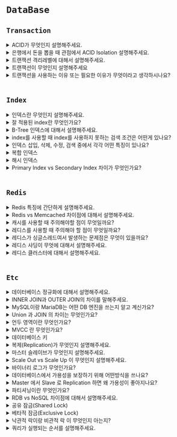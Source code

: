 # `DataBase`

## `Transaction`

<details>
  <summary>ACID가 무엇인지 설명해주세요.</summary>
  <br>

Atomic(원자성)

- 중간 단계까지 실행되고 실패하는 일은 없다.
- 구매자의 돈이 빠졌지만 판매자의 돈이 들어오지 않는 경우


Consistency(일관성)

- 트랜잭션 작업 처리 결과는 항상 일관성 있어야 한다.
- 마이너스 통장을 허락하지 않는다면 조건에 위배되면 트랜잭션 종료


Isolation(독립성)

- 둘 이상의 트랜잭션이 동시 실행되고 있을 때 다른 트랜잭션이 끼어들 수 없다.
- 구매자의 돈이 빠졌지만 판매자의 돈이 아직 안들어왔는데 다른 트랜잭션이 끼어들 수 없다.


Durability(지속성)

- 트랜잭션이 성공적으로 완료되었으면 결과는 영구히 반영되어야 한다.

</details>

<details>
  <summary>은행에서 돈을 뽑을 때 관점에서 ACID Isolation 설명해주세요.</summary>
  <br>

내가 돈을 5만원 뽑았는데 내 통장에 돈이 5만원 빠지기 전에 다른 트랜잭션이 끼어들 수 없다.

</details>

<details>
  <summary>트랜잭션 격리레벨에 대해서 설명해주세요.</summary>
  <br>

<img width="1047" alt="스크린샷 2021-11-25 오후 10 25 08" src="https://user-images.githubusercontent.com/45676906/143449504-f1f2b6cd-5c2a-4cf8-90fe-39f6d0f700c0.png">

- READ UNCOMMITTED
  - 가장 격리가 낮은 단계입니다. 다른 트랜잭션에서 커밋하지 않은 데이터도 조회할 수 있다는 문제점이 존재합니다. 그래서 사용하지 않습니다.

- READ COMMITTED
  - Oracle DBMS 에서 기본적으로 사용하고 있는 격리 수준이며, 다른 트랜잭션에서 데이터를 변경했더라도 COMMIT 한 데이터만 보입니다. 하지만 이 격리 레벨에서도 NON-REPEATABLE READ의 문제점이 존재합니다. NON-REPEATABLE READ란 같은 쿼리를 같은 트랜잭션에서 2번 실행했는데 결과가 다른 부정합을 말합니다.

- REPEATABLE READ
  - MySQL InnoDB 에서 기본적으로 사용되고 있는 격리 수준입니다. `바이너리 로그를 가진 MySQL 장비`에서는 최소 이 격리 수준을 사용해야 합니다.
  - 자신의 트랜잭션보다 낮은 트랜잭션에서 변경된 것만 보게 됩니다.
  - InnoDB 스토리지 엔진은 트랜잭션이 ROLLBACK 될 가능성에 대비해 변경되기 전 레코드를 언두 공간에 백업해두고 실제 레코드 값을 변경합니다. 이러한 방식을 `MVCC` 라고 합니다. 사실 READ COMMITTED 도 MVCC 를 이용해 COMMIT 되기 전의 데이터를 보여준다. 두 개의 차이는 언두 영역에 백업된 레코드의 여러 버전 가운데 몇 번째 이전 버전까지 찾아 들어가야 하는지에 있다.
  - 하지만 이 격리 수준에서도 `PHANTOM READ` 부정합 문제가 발생합니다. PHANTOM READ 는 보이지 않았던 결과가 보이는 것이다.
  - UPDATE 쿼리는 이전 트랜잭션 꺼만 보지만, 다른 트랜잭션에서 INSERT, DELETE 한 경우에 PHANTOM READ 가 발생한다.

- SERIALIZABLE
  - 트랜잭션이 완료될 때까지 다른 트랜잭션이 해당되는 영역에 대한 수정 및 입력을 할 수 없습니다.
  - `모든 작업을 하나의 트랜잭션에 처리하는 것과 같은 높은 고립수준을 제공하는데`, 이로인해 동시성 처리 효율은 매우 떨어진다.
  
</details>

<details>
  <summary>트랜잭션이 무엇인지 설명해주세요</summary>
  <br>

트랜잭션이란 쿼리를 하나의 묶음 처리해서 만약 중간에 실행이 중단됐을 경우, 처음부터 다시 실행하는 `Rollback`을 수행하고, 오류없이 실행을 마치면 `commit`을 하는 실행 단위를 의미합니다.

</details>

<details>
  <summary>트랜잭션을 사용하는 이유 또는 필요한 이유가 무엇이라고 생각하시나요?</summary>
  <br>

- 트래픽이 많이 몰려서 동시에 여러 클라이언트에 DB 서버로 접근한다면 데이터베이스의 부정합이 많이 발생할 수 있습니다. 
- 부정합이 발생하지 않으려면 프로세스를 병렬로 처리하지 않도록 하여 한 번에 하나의 프로세스만 처리하도록 하면 되는데, 이는 효율이 너무 떨어집니다. 렬로 처리할 수 밖에 없는 현실적인 상황으로 인해 부정합을 방지하고자 트랜잭션을 사용합니다.
- 그리고 하나의 논리적인 단위에서 에러가 발생했을 때 롤백 해야 하는 문제를 해결할 수 있고, 커밋이 되면 데이터가 영구적으로 저장되도록 할 수 있는 특징이 있습니다.

</details>

<br>

## `Index`

<details>
  <summary>인덱스란 무엇인지 설명해주세요.</summary>
  <br>

인덱스는 말 그대로 책의 맨 처음 또는 맨 마지막에 있는 색인(목차)이라고 할 수 있다. DBMS 에서 검색 속도를 향상시키기 위해 인덱스를 사용합니다. 하지만 인덱스를 사용함으로써 INSERT, UPDATE 성능은 희생해야 합니다. 카디널리티 값은 높아야 인덱스 사용에 유용함 ex) 주민번호 But 성별 같은 정보는카디널리티 값이 낮음

</details>

<details>
  <summary>잘 적용된 index란 무엇인가요?</summary>
  <br>

- `카디널리티(Cardinality)가 가장 높은 것을 잡아야 한다는 점`입니다.

- 카디널리티(Cardinality): 해당 컬럼의 중복된 수치를 나타냅니다.
  - 예를 들어 성별, 학년 등은 카디널리티가 낮다고 얘기합니다. - 반대로 주민등록번호, 계좌번호 등은 카디널리티가 높다고 얘기합니다.

- 인덱스로 최대한 효율을 뽑아내려면, 해당 인덱스로 많은 부분을 걸러내야 하기 때문입니다. 카디널리티가 높은 칼럼부터 낮은 순서대로 인덱스 생성

</details>

<details>
  <summary>B-Tree 인덱스에 대해서 설명해주세요.</summary>
  <br>

- `B-Tree`는 데이터베이스의 인덱싱 알고리즘 가운데 가장 일반적으로 사용되고, 가장 먼저 도입된 알고리즘 입니다. (Binary(X), Balanced Tree)
- `B-Tree`는 컬럼의 원래 값을 변형시키지 않고 인덱스 구조체 내에서는 항상 `정렬된 상태로 유지`하고 있습니다.

<img width="611" alt="스크린샷 2021-12-01 오후 12 24 56" src="https://user-images.githubusercontent.com/45676906/144166491-45f240c4-deef-4584-80a9-dd51dc4ecc09.png">

- 인덱스의 리프 노드는 항상 실제 데이터 레코드를 찾아가기 위한 주소 값을 가지고 있습니다.

</details>

<details>
  <summary>index를 사용할 때 index를 사용하지 못하는 검색 조건은 어떤게 있나요?</summary>
  <br>
</details>

<details>
  <summary>인덱스 삽입, 삭제, 수정, 검색 중에서 각각 어떤 특징이 있나요?</summary>
  <br>

### `인덱스 키 추가`

`B-Tree`에 저장될 위치가 정해지면 레코드의 키 값과 대상 레코드의 주소 정보를 `B-Tree`의 리프 노드에 저장한다. 만약 리프 노드가 꽉 차서 더는 저장할 수 없을 때는 리프 노드가 분리되어야 하는데, 이는 상위 브랜치 노드까지 처리의 범위가 넓어진다. 이러한 작업 탓에 `B-Tree`는 상대적으로 쓰기 작업에 비용이 많이 드는 것으로 알려져 있다.

<br>

### `인덱스 키 삭제`

B-Tree 키 값이 삭제되는 경우는 상당히 간단한다. 해당 키 값이 저장된 B-Tree 리프 노드를 찾아서 그냥 삭제 마크만 하면 작업이 완료된다.

<br>

### `인덱스 키 변경`

인덱스 키 값은 그 값에 따라 저장될 리프 노드의 위치가 결정되므로 B-Tree의 키 값이 변경되는 경우에는 단순히 인덱스상의 키 값만 변경하는 것은 불가능하다. B-Tree의 키 값 변경 작업은 먼저 키 값을  삭제한 후, 다시 새로운 키 값을 추가하는 형태로 처리된다.

<br>

### `인덱스 키 검색`

`INSERT, UPDATE, DELETE` 작업을 할 때 인덱스 관리에 따르는 추가 비용을 감당하면서 인덱스를 구축하는 이유는 바로 빠른 검색을 위해서다.

인덱스 검색하는 작업은 `B-Tree`의 루트 노드부터 시작해 브랜치 노드를 거쳐 최종 리프 노드까지 이동하면서 비교 작업을 수행하는데, 이 과정을 `트리 탐색` 이라고 합니다.

</details>

<details>
  <summary>복합 인덱스</summary>
  <br>

A, B 컬럼을 인덱스로 설정할 때 복합인덱스라 한다. 두 번째 컬럼은 첫 번째 컬럼에 의존해서 정렬되어 있다. 즉, 두 번째 컬럼 정렬은 첫 번째 컬럼이 똑같은 레코드에서만 의미가 있다.

</details>

<details>
  <summary>해시 인덱스</summary>
  <br>

해시 인덱스는 B-Tree 만큼 범용적이지 않지만 고유의 특성과 용도를 지닌 인덱스 가운데 하나다. `해시 인덱스는 동등 비교 검색에는 최적화되어 있지만 범위를 검색한다거나 정렬된 결과를 가져오는 목적으로는 사용할 수 없다. 일반적인 DBMS에서 해시 인덱스는 메모리 기반의 테이블에 주로 구현되어 있으며 디스크 기반의 대용량 테이블용으로는 거의 사용되지 않는다는 특징이 있다.`

</details>

<details>
  <summary>Primary Index vs Secondary Index 차이가 무엇인가요?</summary>
  <br>

클러스터(Cluster)란 여러 개를 하나로 묶는다는 의미로 주로 사용되는데, 클러스터드 인덱스도 크게 다르지 않다. 인덱스에서 클러스터드는 비슷한 것들을 묶어서 저장하는 형태로 구현되는데, 이는 주로 비슷한 값들을 동시에 조회하는 경우가 많다는 점에서 착안된 것이다. 여기서 `비슷한 값들은 물리적으로 인접한 장소에 저장되어 있는 데이터들을 말한다.`

`클러스터드 인덱스는 테이블의 프라이머리 키에 대해서만 적용되는 내용이다.` 즉 프라이머리 키 값이 비슷한 레코드끼리 묶어서 저장하는 것을 클러스터드 인덱스라고 표현한다. 클러스터드 인덱스에서는 프라이머리 키 값에 의해 레코드의 저장 위치가 결정되며 프라이머리 키 값이 변경되면 그 레코드의 물리적인 저장 위치 또한 변경되어야 한다. 그렇기 때문에 프라이머리 키를 신중하게 결정하고 클러스터드 인덱스를 사용해야 한다.

`클러스터드 인덱스는 테이블 당 한 개만 생성할 수 있다. 프라이머리 키에 대해서만 적용되기 때문이다, 이에 반해 non 클러스터드 인덱스는 테이블 당 여러 개를 생성할 수 있다.`

</details>

<br>

## `Redis`

<details>
  <summary>Redis 특징에 간단하게 설명해주세요.</summary>
  <br>

`Redis`는 key-value store NOSQL DB입니다. `싱글스레드`로 동작하며 다양한 자료구조를 지원합니다. 데이터의 스냅샷 혹은 AOF 로그를 통해 복구가 가능해서 어느정도 `영속성`도 보장됩니다.

</details>

<details>
  <summary>Redis vs Memcached 차이점에 대해서 설명해주세요.</summary>
  <br>

- `Redis`는 `싱글 스레드 기반`으로 동작하고, `Memcached`는 `멀티스레드`를 지원해서 멀티 프로세싱이 가능합니다.

- Redis는 다양한 자료구조를 지원하고, Memcached는 문자열 형태로만 저장합니다.

- Redis는 여러 용도로 사용할 수 있도록 다양한 기능을 지원합니다.

- Redis는 스냅샷, AOF 로그를 통해서 데이터 복구가 가능합니다.

</details>

<details>
  <summary>캐시를 사용할 때 주의해야할 점이 무엇일까요?</summary>
  <br>

아무래도 캐시는 빠른 저장소고 필연적으로 사이즈가 작기 때문에 유용할 것 같은 데이터만 남겨두고 필요 없는 데이터는 적절히 삭제해서 공간을 확보할 수 있도록 신경써야 합니다.

</details>

<details>
  <summary>레디스를 사용할 때 주의해야 할 점이 무엇일까요?</summary>
  <br>

레디스에 너무 많은 데이터를 저장하면 `OutOfMemoryException`이 발생할 수 있기 때문에 `TTL` 같은 것을 설정해서 제거하거나 필요 없는 데이터를 제거하면서 메모리 관리할 수 있을 것 같습니다.

</details>

<details>
  <summary>레디스가 싱글스레드여서 발생하는 문제점은 무엇이 있을까요?</summary>
  <br>

싱글스레드 이기 때문에 오래 걸리는 작업을 하는 것을 조심해야 합니다.

</details>

<details>
  <summary>레디스 샤딩이 무엇에 대해서 설명해주세요.</summary>
  <br>
</details>

<details>
  <summary>레디스 클러스터에 대해서 설명해주세요.</summary>
  <br>
</details>

<br>

## `Etc`

<details>
  <summary>데이터베이스 정규화에 대해서 설명해주세요.</summary>
  <br>

1. 1차 정규화 : 하나의 컬럼에는 하나의 값만 들어가야 한다. ,를 구분해서 값을 넣지 않음

2. 2차 정규화 : 식별자(기본키)가 여러 개 일 때 식별자(기본 키) 일부에만 종속되는 어트리뷰트는 제거해야 한다.

3. 3차 정규화 : 식별자(기본키)가 아닌 속성에 다른 속성에 종속되는 어트리뷰트가 존재하면 안된다.

4. BCNF(Boyce-Codd) 정규형

여러 후보 키가 존재하는 릴레이션에 해당하는 정규화 내용이다. 복잡한 식별자 관계에 의해 발생하는 문제를 해결하기 위해 제 3 정규형을 보완하는데 의미가 있다. 비주요 애트리뷰트가 후보키의 일부를 결정하는 분해하는 과정을 말한다. <br>
각 정규형은 그의 선행 정규형보다 더 엄격한 조건을 갖는다. <br>
모든 제 2 정규형 릴레이션은 제 1 정규형을 갖는다. <br>
모든 제 3 정규형 릴레이션은 제 2 정규형을 갖는다. <br>
모든 BCNF 정규형 릴레이션은 제 3 정규형을 갖는다. <br>
수많은 정규형이 있지만 관계 데이터베이스 설계의 목표는 각 릴레이션이 3NF(or BCNF)를 갖게 하는 것이다.

</details>

<details>
  <summary>INNER JOIN과 OUTER JOIN의 차이를 말해주세요.</summary>
  <br>

INNER 조인은 서로 교집합이 해당하는 부분만을 가져옵니다.

반면에 OUTER JOIN에는 LEFT OUTER JOIN, RIGHER OUTER JOIN이 있는데 LEFT OUTER JOIN이면 교집합 + 왼쪽에 해당하는 것들을 가져옵니다.
즉, 겹치는 것이 없더라도 NULL을 채워서 가져옵니다.

</details>

<details>
  <summary>MySQL이랑 MariaDB는 어떤 DB 엔진을 쓰는지 알고 계신가요?</summary>
  <br>

MyISAM, innoDB 대표적이고 이외에도 여러가지가 존재합니다.

</details>

<details>
  <summary>Union 과 JOIN 의 차이는 무엇인가요?</summary>
  <br>

- ### Union
  - 각 쿼리의 결과 합을 반환하는 합집합 (중복제거)
  - UNION ALL : 각 쿼리의 모든 결과를 포함한 합집합 (중복제거 안함)

- ### Join
  - Inner join (교집합)
  - Outer Join (합집합)
  
</details>

<details>
  <summary>언두 영역이란 무엇인가요?</summary>
  <br>

- 언두 영역은 UPDATE 문장이나 DELETE 문장으로 데이터를 변경했을 때 `변경되기 전의 데이터(이전 데이터)를 보관하는 곳입니다.`

</details>

<details>
  <summary>MVCC 란 무엇인가요?</summary>
  <br>

일반적으로 레코드 레벨의 트랜잭션을 지원하는 DBMS가 제공하는 기능이며, `MVCC의 가장 큰 목적은 잠금을 사용하지 않는 일관된 읽기를 제공`하는 데 있습니다. InnoDB 스토리지 엔진은 트랜잭션이 ROLLBACK될 가능성에 대비해 변경되기 전 레코드를 언두 공간에 백업해두고 실제 레코드 값을 변경합니다. 이러한 방식을 `MVCC` 라고 합니다.

</details>

<details>
  <summary>데이터베이스 키</summary>
  <br>

- 슈퍼키 : 테이블에서 각 행을 유일하게 식별할 수 있는 하나 또는 그 이상의 속성들의 집합. 슈퍼키는 `유일성`만 만족하면 슈퍼키가 될 수 있다.
- 후보키 : 테이블에서 각 행을 유일하게 식별할 수 있는 최소한의 속성들의 집합. `유일성`, `최소성`을 동시에 만족해야 한다.

</details>

<details>
  <summary>복제(Replication)가 무엇인지 설명해주세요.</summary>
  <br>

![1212](https://user-images.githubusercontent.com/45676906/119230561-b64d4c00-bb57-11eb-80f0-c766d5732a39.png)

- `복제`는 2대 이상의 MySQL 서버가 동일한 데이터를 담도록 실시간으로 동기화하는 기술

- 일반적으로 MySQL 복제에는 INSERT, UPDATE와 같은 쿼리를 이용해 데이터를 변경할 수 있는 MySQL 서버와 SELECT 쿼리로 데이터를 읽기만 할 수 있는 MySQL 서버로 나뉜다.

- 전자를 `마스터(master)` 후자를 `슬레이브(Slave)`라고 함

</details>

<details>
  <summary>마스터 슬레이브가 무엇인지 설명해주세요.</summary>
  <br>

### `마스터(Master)`

- MySQL의 `바이너리 로그`가 활성화되면 어떤 MySQL 서버든 마스터가 될 수 있다.
- `쓰기 전용`

<br>

### `슬레이브(Slave)`

- `마스터 서버가 바이너리 로그`를 가지고 있으면 `슬레이브 서버는 릴레이 로그`를 가지고 있다.

- `읽기 전용`

- 슬레이브 서버의 I/O 스레드는 마스터 서버에 접속해 변경 내역을 요청하고, 받아 온 변경 내역을 릴레리 로그에 기록한다. 슬레이브 서버의 SQL 스레드가 릴레이 로그에 기록된 변경 내역을 재실행 함으로써 슬레이브 데이터를 마스커와 동일한 상태로 유지함

<br>

### `슬레이브는 하나의 마스터만 설정 가능`

- MySQL 복제에는 하나의 슬레이브는 하나의 마스터만 가질 수 있다.

- 하나의 마스터에 N개의 슬레이브가 일반적인 형태

<br>

### `마스터와 슬레이브의 데이터 동기화를 위해 슬레이브는 읽기 전용으로 설정`

- 슬레이브는 `읽기 전용`으로 하기

<br>

### `슬레이브 서버용 장비는 마스터와 동일한 사양이 적합`

- 오히려 마스터보다 슬레이브 사양이 더 좋아야 함 (자주 변경이 있는 마스터 서버라면 특히 더!)

<br>

### `복제가 불필요한 경우에는 바이너리 로그 중지`

- 바이너리 로그를 작성하기 위해 MySQL은 큰 자원을 소모함

</details>

<details>
  <summary>Scale Out vs Scale Up 이 무엇인지 설명해주세요.</summary>
  <br>

### `Scale Out`

- 기존의 서버와 같은 사양 또는 비슷한 사양의 서버 대수를 증가시키는 방법으로 처리 능력을 향샹시키는 것을 말한다. 스케일 아웃 방식을 "수평 스케일"이라고 부르기도 하고, 확장이 스케일 업보다는 다소 유연하다.
- 1’의 처리 능력을 가진 서버에 동일한 서버 4대를 더 추가하여, 총 ‘5’의 처리 능력을 만드는 것이다. 서버가 여러 대가 되기 때문에 각 서버에 걸리는 부하를 균등하게 해주는 ‘로드밸런싱’이 필수적으로 동반되어야 한다.
- 즉, 여러 대의 서버가 분산(나누어) 처리할 수 있도록 요청을 나누어주는 서비스

<br>

### `Scale Up`

- 성능이나 용량 증강을 목적으로 하나의 서버에 디스크를 추가하거나 CPU나 메모리를 업그레이드시키는 것을 말한다. 하나의 서버의 능력을 증강하기 때문에 수직 스케일링(vertical scaling)이라고도 한다.
- 즉, 기존의 하드웨어를 보다 높은 사양으로 업그레이드하는 것을 말한다.

</details>

<details>
  <summary>바이너리 로그가 무엇인가요?</summary>
  <br>

- 바이너리 로그 파일은 데이터베이스 변경(테이블 생성, 삭제 등) 및 테이블 변경(insert, update, delete ..) 사항들이 기록되는 바이너리 형태의 파일입니다.
- 바이너리 로그의 내용을 기반으로 하여 마스터 서버에서 슬레이브 서버로 데이터를 전송하고 복제할 수 있으며, 데이터를 복원하는데 사용하기도 합니다.

</details>

<details>
  <summary>데이터베이스에서 가용성을 보장하기 위해 어떤방식을 쓰나요?</summary>
  <br>

Master, Slave 로 나눠서 Replication 할 수 있습니다.

</details>

<details>
  <summary>Master 에서 Slave 로 Replication 하면 왜 가용성이 좋아지나요?</summary>
  <br>

마스터에서 쓰기 작업을 하고, 슬레이브에서 읽기 작업을 하면서 동시성 처리 보장하면서 읽기 성능을 향상 시킬 수 있습니다.

</details>

<details>
  <summary>파티셔닝이란 무엇인가요?</summary>
  <br>

하나의 DBMS가 많은 테이블을 관리 하기 힘들어지고, 속도도 저하

=> 파티셔닝 등장

- 파티셔닝 : `큰 테이블이나 인덱스를 관리하기 쉬운 단위로 분리하는것`
- 장점
  - 특정 DML과 쿼리의 성능을 향상시키며, Data Write 환경에서 효율적이다
  - 많은 Insert가 있는 OLTP 시스템에서 특히 경합을 더 줄일 수 있다
  
</details>

<details>
  <summary>RDB vs NoSQL 차이점에 대해서 설명해주세요.</summary>
  <br>

### `RDBMS`

- `RDBMS`는 데이터베이스를 이루는 객체들의 릴레이션을 통해서 데이터를 저장하는 데이터베이스입니다. SQL을 사용해 데이터의 저장, 질의, 수정, 삭제를 할 수 있으며 데이터를 효율적으로 보관하는 것을 목적으로 하고 구조화가 굉장히 중요합니다.

- 장점으로는 명확한 데이터 구조를 보장하고, 중복을 피할 수 있습니다.

### `NOSQL`

- NOSQL은 RDBMS에 비해 `자유로운 형태`로 데이터를 저장합니다. 또한 `수평확장을 할 수 있고 분산처리를 지원`합니다. 다양한 형태의 NOSQL 데이터베이스가 있고, 대표적으로 key-value store, bigtable, dynamo, document db, graph db 등이 있습니다.

- 둘은 대체될 수 있는 것이 아니고, 각각 필요한 시점에 적절히 선택해서 사용해야 합니다. 둘 다 같이쓰는 상호보완적인 존재가 될 수도 있습니다.

</details>

<details>
  <summary>공유 잠금(Shared Lock)</summary>
  <br>

공유 잠금이 설정되어 있는 동안 다른 트랜잭션이 데이터를 변경할 수 없다.
레코드나 간격을 읽을 때 다른 트랜잭션이 변경하지 못하게 하는 용도의 잠금 즉, 읽기 전용 작업

</details>

<details>
  <summary>베타적 잠금(Exclusive Lock)</summary>
  <br>

다른 트랜잭션이 읽거나 수정할 수 없다. 즉, 해당 트랜잭션에서 그 레코드나 간격을 변경하기 위해 획득해야 하는 잠금

- `공유 잠금은 내가 읽는 동안 남들이 내가 읽고 있는 데이터를 변경하거나 삭제하지 못하게 하는 장치`
- `베타적 잠금은 내가 쓰기를 하는 동안 남들이 쓰지 못하게 하는 것`

</details>

<details>
  <summary>낙관적 락이랑 비관적 락 이 무엇인지 아는지?</summary>
  <br>
</details>

<details>
  <summary>쿼리가 실행되는 순서를 설명해주세요.</summary>
  <br>

FROM - WHERE - GROUP BY - HAVING - SELECT - ORDER BY

</details>
